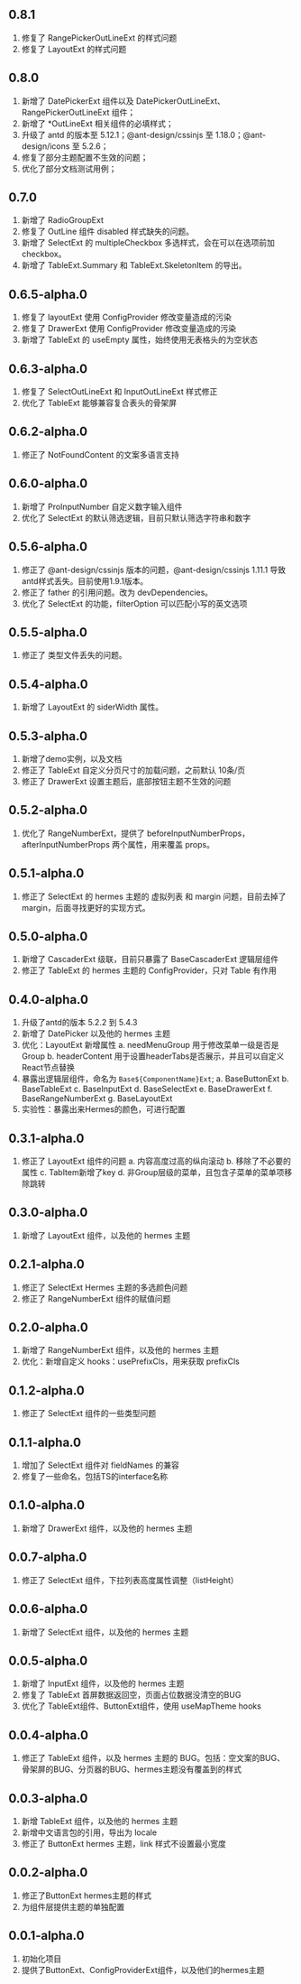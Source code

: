 ## 0.8.1
1. 修复了 RangePickerOutLineExt 的样式问题
2. 修复了 LayoutExt 的样式问题

## 0.8.0
1. 新增了 DatePickerExt 组件以及 DatePickerOutLineExt、RangePickerOutLineExt 组件；
2. 新增了 *OutLineExt 相关组件的必填样式；
3. 升级了 antd 的版本至 5.12.1；@ant-design/cssinjs 至 1.18.0；@ant-design/icons 至 5.2.6；
4. 修复了部分主题配置不生效的问题；
5. 优化了部分文档测试用例；


## 0.7.0
1. 新增了 RadioGroupExt
2. 修复了 OutLine 组件 disabled 样式缺失的问题。
3. 新增了 SelectExt 的 multipleCheckbox 多选样式，会在可以在选项前加 checkbox。
4. 新增了 TableExt.Summary 和 TableExt.SkeletonItem 的导出。

## 0.6.5-alpha.0
1. 修复了 layoutExt 使用 ConfigProvider 修改变量造成的污染
2. 修复了 DrawerExt 使用 ConfigProvider 修改变量造成的污染
3. 新增了 TableExt 的 useEmpty 属性，始终使用无表格头的为空状态

## 0.6.3-alpha.0
1. 修复了 SelectOutLineExt 和 InputOutLineExt 样式修正
2. 优化了 TableExt 能够兼容复合表头的骨架屏

## 0.6.2-alpha.0
1. 修正了 NotFoundContent 的文案多语言支持

## 0.6.0-alpha.0
1. 新增了 ProInputNumber 自定义数字输入组件
2. 优化了 SelectExt 的默认筛选逻辑，目前只默认筛选字符串和数字

## 0.5.6-alpha.0
1. 修正了 @ant-design/cssinjs 版本的问题，@ant-design/cssinjs 1.11.1 导致antd样式丢失。目前使用1.9.1版本。
2. 修正了 father 的引用问题。改为 devDependencies。
3. 优化了 SelectExt 的功能，filterOption 可以匹配小写的英文选项

## 0.5.5-alpha.0
1. 修正了 类型文件丢失的问题。

## 0.5.4-alpha.0
1. 新增了 LayoutExt 的 siderWidth 属性。

## 0.5.3-alpha.0
1. 新增了demo实例，以及文档
2. 修正了 TableExt 自定义分页尺寸的加载问题，之前默认 10条/页
3. 修正了 DrawerExt 设置主题后，底部按钮主题不生效的问题

## 0.5.2-alpha.0
1. 优化了 RangeNumberExt，提供了 beforeInputNumberProps，afterInputNumberProps 两个属性，用来覆盖 props。

## 0.5.1-alpha.0
1. 修正了 SelectExt 的 hermes 主题的 虚拟列表 和 margin 问题，目前去掉了margin，后面寻找更好的实现方式。

## 0.5.0-alpha.0
1. 新增了 CascaderExt 级联，目前只暴露了 BaseCascaderExt 逻辑层组件
2. 修正了 TableExt 的 hermes 主题的 ConfigProvider，只对 Table 有作用

## 0.4.0-alpha.0
1. 升级了antd的版本 5.2.2 到 5.4.3
2. 新增了 DatePicker 以及他的 hermes 主题
3. 优化：LayoutExt 新增属性
  a. needMenuGroup 用于修改菜单一级是否是Group
  b. headerContent 用于设置headerTabs是否展示，并且可以自定义React节点替换
4. 暴露出逻辑层组件，命名为 `Base${ComponentName}Ext`;
  a. BaseButtonExt
  b. BaseTableExt
  c. BaseInputExt
  d. BaseSelectExt
  e. BaseDrawerExt
  f. BaseRangeNumberExt
  g. BaseLayoutExt
5. 实验性：暴露出来Hermes的颜色，可进行配置

## 0.3.1-alpha.0
1. 修正了 LayoutExt 组件的问题
  a. 内容高度过高的纵向滚动
  b. 移除了不必要的属性
  c. TabItem新增了key
  d. 非Group层级的菜单，且包含子菜单的菜单项移除跳转

## 0.3.0-alpha.0
1. 新增了 LayoutExt 组件，以及他的 hermes 主题

## 0.2.1-alpha.0
1. 修正了 SelectExt Hermes 主题的多选颜色问题
2. 修正了 RangeNumberExt 组件的赋值问题

## 0.2.0-alpha.0
1. 新增了 RangeNumberExt 组件，以及他的 hermes 主题
2. 优化：新增自定义 hooks：usePrefixCls，用来获取 prefixCls

## 0.1.2-alpha.0
1. 修正了 SelectExt 组件的一些类型问题

## 0.1.1-alpha.0
1. 增加了 SelectExt 组件对 fieldNames 的兼容
2. 修复了一些命名，包括TS的interface名称

## 0.1.0-alpha.0
1. 新增了 DrawerExt 组件，以及他的 hermes 主题

## 0.0.7-alpha.0
1. 修正了 SelectExt 组件，下拉列表高度属性调整（listHeight）

## 0.0.6-alpha.0
1. 新增了 SelectExt 组件，以及他的 hermes 主题

## 0.0.5-alpha.0
1. 新增了 InputExt 组件，以及他的 hermes 主题
2. 修复了 TableExt 首屏数据返回空，页面占位数据没清空的BUG
3. 优化了 TableExt组件、ButtonExt组件，使用 useMapTheme hooks

## 0.0.4-alpha.0
1. 修正了 TableExt 组件，以及 hermes 主题的 BUG。包括：空文案的BUG、骨架屏的BUG、分页器的BUG、hermes主题没有覆盖到的样式

## 0.0.3-alpha.0
1. 新增 TableExt 组件，以及他的 hermes 主题
2. 新增中文语言包的引用，导出为 locale
3. 修正了 ButtonExt hermes 主题，link 样式不设置最小宽度

## 0.0.2-alpha.0
1. 修正了ButtonExt hermes主题的样式
2. 为组件层提供主题的单独配置

## 0.0.1-alpha.0
1. 初始化项目
2. 提供了ButtonExt、ConfigProviderExt组件，以及他们的hermes主题
